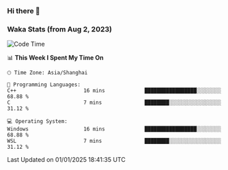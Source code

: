 ### Hi there 👋

### Waka Stats (from Aug 2, 2023)

<!--START_SECTION:waka-->
![Code Time](http://img.shields.io/badge/Code%20Time-609%20hrs%2051%20mins-blue)

📊 **This Week I Spent My Time On** 

```text
🕑︎ Time Zone: Asia/Shanghai

💬 Programming Languages: 
C++                      16 mins             █████████████████░░░░░░░░   68.88 % 
C                        7 mins              ████████░░░░░░░░░░░░░░░░░   31.12 % 

💻 Operating System: 
Windows                  16 mins             █████████████████░░░░░░░░   68.88 % 
WSL                      7 mins              ████████░░░░░░░░░░░░░░░░░   31.12 % 
```


 Last Updated on 01/01/2025 18:41:35 UTC
<!--END_SECTION:waka-->
